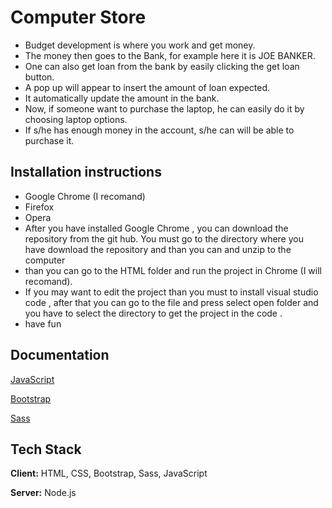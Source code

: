 
# Computer Store

- Budget development is where you work and get money.
- The money then goes to the Bank, for example here it is JOE BANKER.
- One can also get loan from the bank by easily clicking the get loan button.
- A pop up will appear to insert the amount of loan expected.
- It automatically update the amount in the bank.
- Now, if someone want to purchase the laptop, he can easily do it by choosing laptop options.
- If s/he has enough money in the account, s/he can will be able to purchase it.


## Installation instructions 
- Google Chrome (I recomand)
- Firefox
- Opera
- After you have installed Google Chrome , you can download the repository from the git hub. You must go to the directory where you have download the repository and than you can  and unzip to the computer
- than you can go to the HTML folder and run the project in Chrome (I will recomand).
- If you may want to edit the project than you must to  install visual studio code  , after that you can go to the file and press select open folder and you have to select the directory to get the project in the code . 
- have fun


## Documentation

[JavaScript](https://developer.mozilla.org/en-US/)


[Bootstrap](https://getbootstrap.com/docs/5.2/getting-started/introduction/)


[Sass](https://sass-lang.com/documentation/variables)




## Tech Stack

**Client:** HTML, CSS, Bootstrap, Sass, JavaScript

**Server:** Node.js




